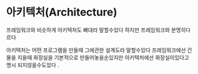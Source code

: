 # 아키텍처(Architecture)

프레임워크와 비슷하게 아키텍처도 뼈대라 말할수있다 하지만 프레임워크와 분명히다르다

아키텍처는 어떤 프로그램을 만들때 그에관한 설계도라 말할수있다 프레임워크에선 건물을 지을때 화장실을 기본적으로 만들어놓을순있지만 아키텍처에선 화장실이있다고 명시 되지않을수도있다 .